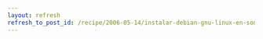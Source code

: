 ```yaml
---
layout: refresh
refresh_to_post_id: /recipe/2006-05-14/instalar-debian-gnu-linux-en-sony-vaio-vgn-tx27tp
---
```

